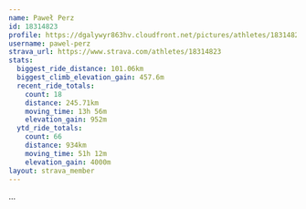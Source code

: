 ```yaml
---
name: Paweł Perz
id: 18314823
profile: https://dgalywyr863hv.cloudfront.net/pictures/athletes/18314823/5244308/1/large.jpg
username: pawel-perz
strava_url: https://www.strava.com/athletes/18314823
stats:
  biggest_ride_distance: 101.06km
  biggest_climb_elevation_gain: 457.6m
  recent_ride_totals:
    count: 18
    distance: 245.71km
    moving_time: 13h 56m
    elevation_gain: 952m
  ytd_ride_totals:
    count: 66
    distance: 934km
    moving_time: 51h 12m
    elevation_gain: 4000m
layout: strava_member
--- 
```

...
